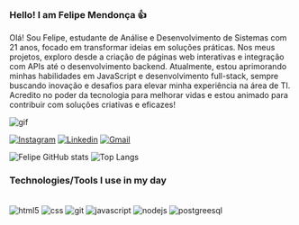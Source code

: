 
### Hello! I am Felipe Mendonça 👍

Olá! Sou Felipe, estudante de Análise e Desenvolvimento de Sistemas com 21 anos, focado em transformar ideias em soluções práticas. Nos meus projetos, exploro desde a criação de páginas web interativas e integração com APIs até o desenvolvimento backend. Atualmente, estou aprimorando minhas habilidades em JavaScript e desenvolvimento full-stack, sempre buscando inovação e desafios para elevar minha experiência na área de TI. Acredito no poder da tecnologia para melhorar vidas e estou animado para contribuir com soluções criativas e eficazes!

<img align="center" alt="gif" src="https://media.discordapp.net/attachments/1137069071582642269/1303112589726978078/2ee88bf78e4f76001f59bad5e91a6a03.gif?ex=672a91ac&is=6729402c&hm=ed3aa059416962f2c41ab86ac1b3cc4a3b5e36354055825c69304f4d50ddc9ed&="/>

[![Instagram](https://img.shields.io/badge/Instagram-E4405F?style=for-the-badge&logo=instagram&logoColor=white)](https://www.instagram.com/felipemdslv/)
[![Linkedin](https://img.shields.io/badge/LinkedIn-0077B5?style=for-the-badge&logo=linkedin&logoColor=white)](https://www.linkedin.com/in/felipemendoncadasilva/)
[![Gmail](https://img.shields.io/badge/Gmail-D14836?style=for-the-badge&logo=gmail&logoColor=white)]("mailto:felipemendoncadasilva@gmail.com")

![Felipe GitHub stats](https://github-readme-stats.vercel.app/api?username=devFelipems&show_icons=true&theme=radical)
![Top Langs](https://github-readme-stats.vercel.app/api/top-langs/?username=devFelipems&layout=compact&theme=radical)

### Technologies/Tools I use in my day

<div style= "display: inline_block"> <br/>
<img align="center" alt="html5" src="https://img.shields.io/badge/HTML5-E34F26?style=for-the-badge&logo=html5&logoColor=white"/>
<img align="center" alt="css" src="https://img.shields.io/badge/CSS3-1572B6?style=for-the-badge&logo=css3&logoColor=white"/>
<img align="center" alt="git" src="https://img.shields.io/badge/GIT-E44C30?style=for-the-badge&logo=git&logoColor=white"/>
<img align="center" alt="javascript" src="https://img.shields.io/badge/JavaScript-F7DF1E?style=for-the-badge&logo=javascript&logoColor=black"/>
<img align="center" alt="nodejs" src="https://img.shields.io/badge/Node.js-43853D?style=for-the-badge&logo=node.js&logoColor=white"/>
<img align="center" alt="postgreesql" src="https://img.shields.io/badge/PostgreSQL-316192?style=for-the-badge&logo=postgresql&logoColor=white"/>


</div>
